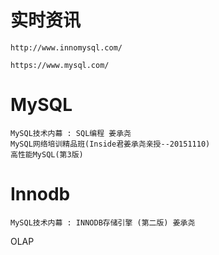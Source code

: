 

# 实时资讯

    http://www.innomysql.com/
    
    https://www.mysql.com/
    


# MySQL
  
    MySQL技术内幕 : SQL编程 姜承尧
    MySQL网络培训精品班(Inside君姜承尧亲授--20151110)
    高性能MySQL(第3版)
    
    
# Innodb

    MySQL技术内幕 : INNODB存储引擎 (第二版) 姜承尧


OLAP

